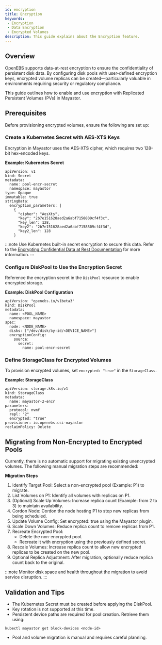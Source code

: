 ```yaml
---
id: encryption
title: Encryption
keywords:
 - Encryption
 - Data Encryption
 - Encrypted Volumes
description: This guide explains about the Encryption feature.
---
```


## Overview

OpenEBS supports data-at-rest encryption to ensure the confidentiality of persistent disk data. By configuring disk pools with user-defined encryption keys, encrypted volume replicas can be created—particularly valuable in environments requiring security or regulatory compliance.

This guide outlines how to enable and use encryption with Replicated Persistent Volumes (PVs) in Mayastor.

## Prerequisites

Before provisioning encrypted volumes, ensure the following are set up:

### Create a Kubernetes Secret with AES-XTS Keys

Encryption in Mayastor uses the AES-XTS cipher, which requires two 128-bit hex-encoded keys.

**Example: Kubernetes Secret**
```
apiVersion: v1
kind: Secret
metadata:
  name: pool-encr-secret
  namespace: mayastor
type: Opaque
immutable: true
stringData:
  encryption_parameters: |
    {
      "cipher": "AesXts",
      "key": "2b7e151628aed2a6abf7158809cf4f3c",
      "key_len": 128,
      "key2": "2b7e151628aed2a6abf7158809cf4f3d",
      "key2_len": 128
    }
```

:::note
Use Kubernetes built-in secret encryption to secure this data. Refer to the [Encrypting Confidential Data at Rest Documentation](https://kubernetes.io/docs/tasks/administer-cluster/encrypt-data/) for more information.
:::

### Configure DiskPool to Use the Encryption Secret

Reference the encryption secret in the `DiskPool` resource to enable encrypted storage.

**Example: DiskPool Configuration**
```
apiVersion: "openebs.io/v1beta3"
kind: DiskPool
metadata:
  name: <POOL_NAME>
  namespace: mayastor
spec:
  node: <NODE_NAME>
  disks: ["/dev/disk/by-id/<DEVICE_NAME>"]
  encryptionConfig:
    source:
      secret:
        name: pool-encr-secret
```

### Define StorageClass for Encrypted Volumes

To provision encrypted volumes, set `encrypted: "true"` in the `StorageClass`.

**Example: StorageClass**

```
apiVersion: storage.k8s.io/v1
kind: StorageClass
metadata:
  name: mayastor-2-encr
parameters:
  protocol: nvmf
  repl: "2"
  encrypted: "true"
provisioner: io.openebs.csi-mayastor
reclaimPolicy: Delete
```

## Migrating from Non-Encrypted to Encrypted Pools

Currently, there is no automatic support for migrating existing unencrypted volumes. The following manual migration steps are recommended:

**Migration Steps**

1. Identify Target Pool: Select a non-encrypted pool (Example: P1) to migrate.
2. List Volumes on P1: Identify all volumes with replicas on P1.
3. (Optional) Scale Up Volumes: Increase replica count (Example: from 2 to 3) to maintain availability.
4. Cordon Node: Cordon the node hosting P1 to stop new replicas from being scheduled.
5. Update Volume Config: Set encrypted: true using the Mayastor plugin.
6. Scale Down Volumes: Reduce replica count to remove replicas from P1.
7. Recreate Encrypted Pool:
    - Delete the non-encrypted pool.
    - Recreate it with encryption using the previously defined secret.
8. Rescale Volumes: Increase replica count to allow new encrypted replicas to be created on the new pool.
9. Optional Replica Adjustment: After migration, optionally reduce replica count back to the original.

:::note
Monitor disk space and health throughout the migration to avoid service disruption.
:::

## Validation and Tips

- The Kubernetes Secret must be created before applying the DiskPool.
- Key rotation is not supported at this time.
- Persistent device paths are required for pool creation. Retrieve them using:
```
kubectl mayastor get block-devices <node-id>
```
- Pool and volume migration is manual and requires careful planning.